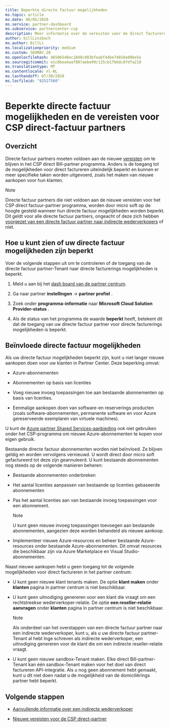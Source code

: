 ```yaml
---
title: Beperkte directe factuur mogelijkheden
ms.topic: article
ms.date: 06/05/2020
ms.service: partner-dashboard
ms.subservice: partnercenter-csp
description: Meer informatie over de vereisten voor de direct factureren van de CSP en wat u kunt doen om te voor komen dat de mogelijkheden worden beperkt. Ga na of uw mogelijkheden zijn beperkt.
author: billLinzbach
ms.author: BillLi
ms.localizationpriority: medium
ms.custom: SEOMAY.20
ms.openlocfilehash: 46506548ec1848c983bfeabf44be74018e80be5e
ms.sourcegitcommit: e1c8bea4aaf807aebe99c125cb1fb6dc8fdfa210
ms.translationtype: MT
ms.contentlocale: nl-NL
ms.lasthandoff: 07/30/2020
ms.locfileid: "92527560"
---
```

# <a name="restricted-direct-bill-capabilities-and-the-requirements-needed-for-csp-direct-bill-partners"></a>Beperkte directe factuur mogelijkheden en de vereisten voor CSP direct-factuur partners  

## <a name="overview"></a>Overzicht

Directe factuur partners moeten voldoen aan de nieuwe [vereisten](direct-partner-new-requirements.md) om te blijven in het CSP direct Bill-partner programma. Anders is de toegang tot de mogelijkheden voor direct factureren uiteindelijk beperkt en kunnen er meer specifieke taken worden uitgevoerd, zoals het maken van nieuwe aankopen voor hun klanten.

> [!Note]
> Directe factuur partners die niet voldoen aan de nieuwe vereisten voor het CSP direct factuur-partner programma, worden door micro soft op de hoogte gesteld wanneer hun directe factuur mogelijkheden worden beperkt. Dit geldt voor alle directe factuur partners, ongeacht of deze zich hebben [voorgezet van een directe factuur partner naar indirecte wederverkopers](transition-direct-to-indirect.md) of niet.  

## <a name="how-to-tell-if-your-direct-bill-capabilities-has-been-restricted"></a>Hoe u kunt zien of uw directe factuur mogelijkheden zijn beperkt

Voer de volgende stappen uit om te controleren of de toegang van de directe factuur partner-Tenant naar directe facturerings mogelijkheden is beperkt.

1. Meld u aan bij het [dash board van de partner centrum](https://partner.microsoft.com/dashboard).

2. Ga naar partner **instellingen**  ->  **partner profiel** .

3. Zoek onder **programma-informatie** naar **Microsoft Cloud Solution Provider-status** .

4. Als de status van het programma de waarde **beperkt** heeft, betekent dit dat de toegang van uw directe factuur partner voor directe facturerings mogelijkheden is beperkt.

## <a name="affected-direct-bill-capabilities"></a>Beïnvloede directe factuur mogelijkheden

Als uw directe factuur mogelijkheden beperkt zijn, kunt u niet langer nieuwe aankopen doen voor uw klanten in Partner Center. Deze beperking omvat:

- Azure-abonnementen

- Abonnementen op basis van licenties

- Voeg nieuwe invoeg toepassingen toe aan bestaande abonnementen op basis van licenties.

- Eenmalige aankopen doen van software-en reserverings producten (zoals software-abonnementen, permanente software en voor Azure gereserveerde exemplaren van virtuele machines).

U kunt de [Azure partner Shared Services-aanbieding](shared-services.md) ook niet gebruiken onder het CSP-programma om nieuwe Azure-abonnementen te kopen voor eigen gebruik.

Bestaande directe factuur abonnementen worden niet beïnvloed. Ze blijven geldig en worden vervolgens vernieuwd. U wordt direct door micro soft gefactureerd tot deze zijn geannuleerd. U kunt bestaande abonnementen nog steeds op de volgende manieren beheren:

- Bestaande abonnementen onderbreken

- Het aantal licenties aanpassen van bestaande op licenties gebaseerde abonnementen

- Pas het aantal licenties aan van bestaande invoeg toepassingen voor een abonnement. 
 
    >[!Note] 
    >U kunt geen nieuwe invoeg toepassingen toevoegen aan bestaande abonnementen, aangezien deze worden behandeld als nieuwe aankoop.

- Implementeer nieuwe Azure-resources en beheer bestaande Azure-resources onder bestaande Azure-abonnementen. Dit omvat resources die beschikbaar zijn via Azure Marketplace en Visual Studio-abonnementen.

Naast nieuwe aankopen hebt u geen toegang tot de volgende mogelijkheden voor direct factureren in het partner centrum:

- U kunt geen nieuwe klant tenants maken. De optie **klant maken** onder **klanten** pagina in partner centrum is niet beschikbaar.

- U kunt geen uitnodiging genereren voor een klant die vraagt om een rechtstreekse wederverkoper-relatie. De optie **een reseller-relatie aanvragen** onder **klanten** pagina in partner centrum is niet beschikbaar.

    >[!NOTE]
    >Als onderdeel van het overstappen van een directe factuur partner naar een indirecte wederverkoper, kunt u, als u uw directe factuur partner-Tenant al hebt Inge schreven als indirecte wederverkoper, een uitnodiging genereren voor de klant die om een indirecte reseller-relatie vraagt.

- U kunt geen nieuwe sandbox-Tenant maken. Elke direct Bill-partner-Tenant kan één sandbox-Tenant maken voor het doel van direct factureren API-integratie. Als u nog geen abonnement hebt gemaakt, kunt u dit niet doen nadat u de mogelijkheid van de domiciliërings partner hebt beperkt.  

## <a name="next-steps"></a>Volgende stappen

- [Aanvullende informatie over een indirecte wederverkoper](https://assetsprod.microsoft.com/csp-directbill-to-indirect-transition.pdf)

- [Nieuwe vereisten voor de CSP direct-partner](direct-partner-new-requirements.md)